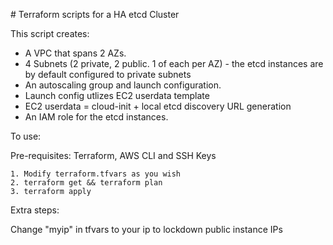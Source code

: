 # Terraform scripts for a HA etcd Cluster

This script creates:

- A VPC that spans 2 AZs.
- 4 Subnets (2 private, 2 public. 1 of each per AZ) - the etcd instances are by default configured to private subnets
- An autoscaling group and launch configuration.
- Launch config utlizes EC2 userdata template
- EC2 userdata = cloud-init + local etcd discovery URL generation
- An IAM role for the etcd instances.

To use:

Pre-requisites: Terraform, AWS CLI and SSH Keys

```
1. Modify terraform.tfvars as you wish
2. terraform get && terraform plan
3. terraform apply
```

Extra steps:

Change "myip" in tfvars to your ip to lockdown public instance IPs
